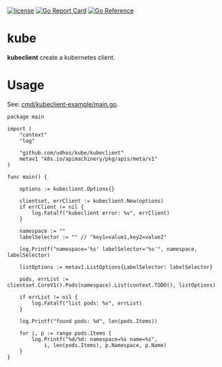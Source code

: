 [![license](http://img.shields.io/badge/license-MIT-blue.svg)](https://github.com/udhos/kube/blob/main/LICENSE)
[![Go Report Card](https://goreportcard.com/badge/github.com/udhos/kube)](https://goreportcard.com/report/github.com/udhos/kube)
[![Go Reference](https://pkg.go.dev/badge/github.com/udhos/kube.svg)](https://pkg.go.dev/github.com/udhos/kube)

# kube

**kubeclient** create a kubernetes client.

# Usage

See: [cmd/kubeclient-example/main.go](cmd/kubeclient-example/main.go).

```golang
package main

import (
	"context"
	"log"

	"github.com/udhos/kube/kubeclient"
	metav1 "k8s.io/apimachinery/pkg/apis/meta/v1"
)

func main() {

	options := kubeclient.Options{}

	clientset, errClient := kubeclient.New(options)
	if errClient != nil {
		log.Fatalf("kubeclient error: %v", errClient)
	}

	namespace := ""
	labelSelector := "" // "key1=value1,key2=value2"

	log.Printf("namespace='%s' labelSelector='%s'", namespace, labelSelector)

	listOptions := metav1.ListOptions{LabelSelector: labelSelector}

	pods, errList := clientset.CoreV1().Pods(namespace).List(context.TODO(), listOptions)

	if errList != nil {
		log.Fatalf("list pods: %v", errList)
	}

	log.Printf("found pods: %d", len(pods.Items))

	for i, p := range pods.Items {
		log.Printf("%d/%d: namespace=%s name=%s",
			i, len(pods.Items), p.Namespace, p.Name)
	}
}
```